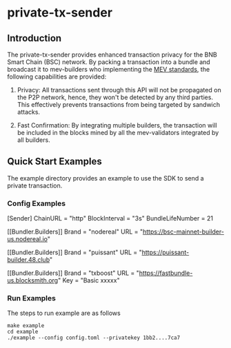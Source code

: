 # private-tx-sender

## Introduction

The private-tx-sender provides enhanced transaction privacy for the BNB Smart Chain (BSC) network.
By packing a transaction into a bundle and broadcast it to mev-builders who implementing
the [MEV standards](https://docs.bnbchain.org/bnb-smart-chain/validator/mev/overview/),
the following capabilities are provided:

1. Privacy: All transactions sent through this API will not be propagated on the P2P network,
   hence, they won't be detected by any third parties. This effectively prevents transactions from being targeted by
   sandwich attacks.

2. Fast Confirmation: By integrating multiple builders, the transaction will be included in the blocks mined by all
   the mev-validators integrated by all builders.

##  Quick Start Examples

The example directory provides an example to use the SDK to send a private transaction.

### Config Examples

[Sender]
ChainURL = "http"
BlockInterval = "3s"
BundleLifeNumber = 21

[[Bundler.Builders]]
Brand = "nodereal"
URL = "https://bsc-mainnet-builder-us.nodereal.io"

[[Bundler.Builders]]
Brand = "puissant"
URL = "https://puissant-builder.48.club"

[[Bundler.Builders]]
Brand = "txboost"
URL = "https://fastbundle-us.blocksmith.org"
Key = "Basic xxxxx"

### Run Examples
The steps to run example are as follows
```
make example
cd example
./example --config config.toml --privatekey 1bb2....7ca7
```
